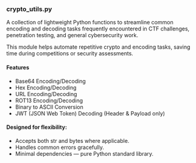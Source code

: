 ### crypto_utils.py

A collection of lightweight Python functions to streamline common encoding and
decoding tasks frequently encountered in CTF challenges, penetration testing,
and general cybersecurity work.

This module helps automate repetitive crypto and encoding tasks, saving time
during competitions or security assessments.


#### Features
- Base64 Encoding/Decoding
- Hex Encoding/Decoding
- URL Encoding/Decoding
- ROT13 Encoding/Decoding
- Binary to ASCII Conversion
- JWT (JSON Web Token) Decoding (Header & Payload only)

#### Designed for flexibility:
- Accepts both str and bytes where applicable.
- Handles common errors gracefully.
- Minimal dependencies — pure Python standard library.
